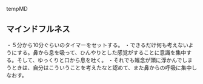 tempMD

## マインドフルネス
・５分から10分ぐらいのタイマーをセットする。
・できるだけ何も考えないようにする。鼻から息を吸って、ひんやりとした感覚がすることに意識を集中する。そして、ゆっくりと口から息を吐く。
・それでも雑念が頭に浮かんでしまうときは、自分はこういうことを考えたなと認めて、また鼻からの呼吸に集中しなおす。